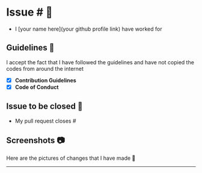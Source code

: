 # Issue #<issue number> 📐

- I [your name here](your github profile link) have worked for <issue number>

[put x to check the boxes]: <> (This is a comment, it will not be included)

## Guidelines 🔐

I accept the fact that I have followed the guidelines and have not copied the codes from around the internet

- [x] **Contribution Guidelines**
- [x] **Code of Conduct**

## Issue to be closed 🛅

- My pull request closes #<issuenumber>

## Screenshots 📷

Here are the pictures of changes that I have made 🔽

<attach screenshots here>
  
<!-- Please refer to previous closed issues for better understanding of filling this template -->  
  
---
